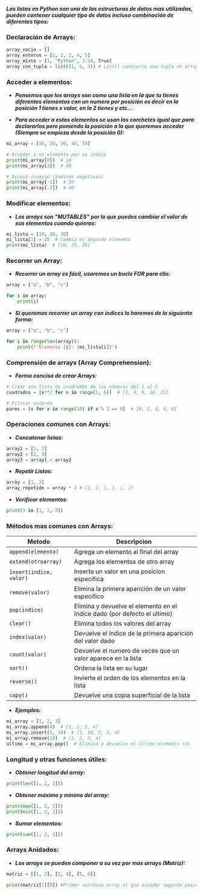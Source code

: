 ***Las listas en Python son una de las estructuras de datos mas utilizadas, pueden contener cualquier tipo de datos incluso combinación de diferentes tipos:***

### Declaración de Arrays:

```python
array_vacio = []
array_enteros = [1, 2, 3, 4, 5]
array_mixto = [1, "Python", 3.14, True]
array_con_tupla = list((1, 2, 3)) # List() convierte una tupla en array
```

### Acceder a elementos:

- ***Pensemos que los arrays son como una lista en la que tu tienes diferentes elementos con un numero por posición es decir en la posición 1 tienes x valor, en la 2 tienes y etc...*** 

- ***Para acceder a estos elementos se usan los corchetes igual que para declararlos pero poniendo la posición a la que queremos acceder (Siempre se empieza desde la posición 0):***

```python
mi_array = [10, 20, 30, 40, 50]

# Acceder a un elemento por su índice
print(mi_array[0])  # 10
print(mi_array[3])  # 40

# Acceso inverso (índices negativos)
print(mi_array[-1])  # 50
print(mi_array[-2])  # 40
```

### Modificar elementos:

- ***Los arrays son "MUTABLES" por lo que puedes cambiar el valor de sus elementos cuando quieras:***

```python
mi_lista = [10, 20, 30]
mi_lista[1] = 25  # Cambia el segundo elemento
print(mi_lista)  # [10, 25, 30]
```

### Recorrer un Array:

- ***Recorrer un array es fácil, usaremos un bucle FOR para ello:*** 

```python
array = ["a", "b", "c"]

for i in array:
	print(i)
```

- ***Si queremos recorrer un array con índices lo haremos de la siguiente forma:***

```python
array = ["a", "b", "c"]

for i in range(len(array)):
    print(f"Elemento {i}: {mi_lista[i]}")
```

### Comprensión de arrays (Array Comprehension):

- ***Forma concisa de crear Arrays:***

```python
# Crear una lista de cuadrados de los números del 1 al 5
cuadrados = [x**2 for x in range(1, 6)]  # [1, 4, 9, 16, 25]

# Filtrar valores
pares = [x for x in range(10) if x % 2 == 0]  # [0, 2, 4, 6, 8]
```

### Operaciones comunes con Arrays:

- ***Concatenar listas:***
```python
array1 = [1, 2]
array2 = [2, 4]
array3 = array1 + array2
```

- ***Repetir Listas:***
```python
array = [1, 2]
array_repetido = array * 3 # [1, 2, 1, 2, 1, 2]
```

- ***Verificar elementos:***
```python
print(3 in [1, 2, 3])
```

### Métodos mas comunes con Arrays:

| Metodo                  | Descripcion                                                              |
| ----------------------- | ------------------------------------------------------------------------ |
| `append(elemento)`      | Agrega un elemento al final del array                                    |
| `extend(otroarray)`     | Agrega los elementos de otro array                                       |
| `ìnsert(indice, valor)` | Inserta un valor en una posicion especifica                              |
| `remove(valor)`         | Elimina la primera aparición de un valor especifico                      |
| `pop(indice)`           | Elimina y devuelve el elemento en el índice dado (por defecto el ultimo) |
| `clear()`               | Elimina todos los valores del array                                      |
| `index(valor)`          | Devuelve el índice de la primera aparición del valor dado                |
| `count(valor)`          | Devuelve el numero de veces que un valor aparece en la lista             |
| `sort()`                | Ordena la lista en su lugar                                              |
| `reverse()`             | Invierte el orden de los elementos en la lista                           |
| `copy()`                | Devuelve una copia superficial de la lista                               |
- ***Ejemplos:***

```python
mi_array = [1, 2, 3]
mi_array.append(4)  # [1, 2, 3, 4]
mi_array.insert(1, 10)  # [1, 10, 2, 3, 4]
mi_array.remove(10)  # [1, 2, 3, 4]
ultimo = mi_array.pop()  # Elimina y devuelve el último elemento (4)
```

### Longitud y otras funciones útiles:

- ***Obtener longitud del array:***

```python
print(len([1, 2, 3]))
```

- ***Obtener máximo y mínimo del array:***

```python
print(max([1, 2, 3]))
print(min([1, 2, 3]))
```

- ***Sumar elementos:***

```python
print(sum([1, 2, 3]))
```

### Arrays Anidados:

- ***Los arrays se pueden componer a su vez por mas arrays (Matriz):***

```python
matriz = [[1, 2], [3, 4], [5, 6]]

print(matriz[1][0]) #Primer corchete array al que acceder segundo posicion

```